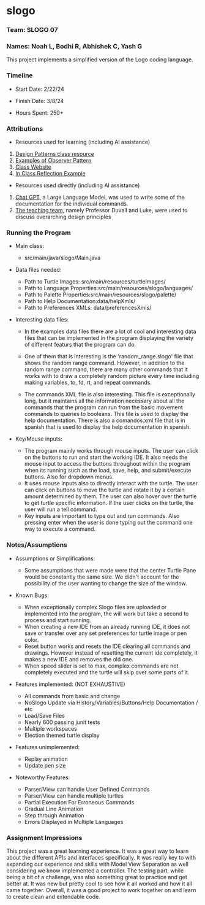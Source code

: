 # slogo

### Team: SLOGO 07
### Names: Noah L, Bodhi R, Abhishek C, Yash G



This project implements a simplified version of the Logo coding language.

### Timeline

 * Start Date: 2/22/24

 * Finish Date: 3/8/24

 * Hours Spent: 250+



### Attributions

 * Resources used for learning (including AI assistance)
 1. [Design Patterns class resource](https://www.oodesign.com_)
 2. [Examples of Observer Pattern](https://www.tutorialspoint.com/design_pattern/observer_pattern.htm)
 3. [Class Website](https://courses.cs.duke.edu/spring24/compsci308/classwork/)
 4. [In Class Reflection Example](https://coursework.cs.duke.edu/compsci308_2024spring/example_reflection)

 * Resources used directly (including AI assistance)

1. [Chat GPT](https://chat.openai.com/), a Large Language Model, was used to write some of the documentation for the individual commands.
2. [The teaching team](https://courses.cs.duke.edu/spring24/compsci308/admin/), namely Professor Duvall and Luke, were used to discuss overarching design principles

### Running the Program

 * Main class: 
   * src/main/java/slogo/Main.java

 * Data files needed: 
   * Path to Turtle Images: src/main/resources/turtleimages/
   * Path to Language Properties:src/main/resources/slogo/languages/
   * Path to Palette Properties:src/main/resources/slogo/palette/
   * Path to Help Documentation:data/helpXmls/
   * Path to Preferences XMLs: data/preferencesXmls/

 * Interesting data files:
    * In the examples data files there are a lot of cool and interesting data files that can be
   implemented in the program displaying the variety of different featurs that the program can do.
    * One of them that is interesting is the 'random_range.slogo' file that shows the random range
   command. However, in addition to the random range command, there are many other commands that 
   it works with to draw a completely random picture every time including making variables, to, fd,
   rt, and repeat commands.
   
    * The commands XML file is also interesting. This file is exceptionally long, but it maintains
   all the information necessary about all the commands that the program can run from the basic 
   movement commands to queries to booleans. This file is used to display the help documentation.
   There is also a comandos.xml file that is in spanish that is used to display the help
   documentation in spanish.

 * Key/Mouse inputs: 
   * The program mainly works through mouse inputs. The user can click on the buttons to run and 
   start the working IDE. It also needs the mouse input to access the buttons throughout within
   the program when its running such as the load, save, help, and submit/execute buttons. Also for
   dropdown menus. 
   * It uses mouse inputs also to directly interact with the turtle. The user can click on buttons
   to move the turtle and rotate it by a certain amount determined by them. The user can also hover
   over the turtle to get turtle specific information. If the user clicks on the turtle, the user
   will run a tell command.
   * Key inputs are important to type out and run commands. Also pressing enter when the user is 
   done typing out the command one way to execute a command.

### Notes/Assumptions

 * Assumptions or Simplifications:
   * Some assumptions that were made were that the center Turtle Pane would be constantly the same
   size. We didn't account for the possibility of the user wanting to change the size of the window.
   
 * Known Bugs: 
   * When exceptionally complex Slogo files are uploaded or implemented into the program, the 
   will work but take a second to process and start running.
   * When creating a new IDE from an already running IDE, it does not save or transfer over any
   set preferences for turtle image or pen color.
   * Reset button works and resets the IDE clearing all commands and drawings. However instead of
   resetting the current ide completely, it makes a new IDE and removes the old one.
   * When speed slider is set to max, complex commands are not completely executed and the turtle
   will skip over some parts of it.

 * Features implemented:  (NOT EXHAUSTIVE)
   * All commands from basic and change
   * NoSlogo Update via History/Variables/Buttons/Help Documentation / etc
   * Load/Save Files
   * Nearly 600 passing junit tests
   * Multiple workspaces 
   * Election themed turtle display

 * Features unimplemented:
   * Replay animation
   * Update pen size
   

 * Noteworthy Features: 
   * Parser/View can handle User Defined Commands 
   * Parser/View can handle multiple turtles
   * Partial Execution For Erroneous Commands
   * Gradual Line Animation
   * Step through Animation
   * Errors Displayed in Multiple Languages

### Assignment Impressions

This project was a great learning experience. It was a great way to learn about the different APIs
and interfaces specifically. It was really key to with expanding our experience and skills with
Model View Separation as well considering we know implemented a controller. The testing part, while
being a bit of a challenge, was also something great to practice and get better at. It was new but
pretty cool to see how it all worked and how it all came together. Overall, it was a good project
to work together on and learn to create clean and extendable code.


